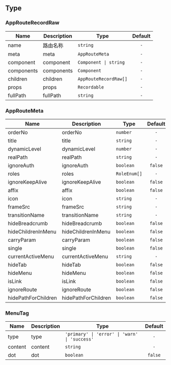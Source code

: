 ```yaml

```


## Type


### AppRouteRecordRaw

|Name|Description|Type|Default|
|---|---|---|:---:|
|name|路由名称|`string`|`-`|
|meta|meta|`AppRouteMeta`|`-`|
|component|component|`Component \| string`|`-`|
|components|components|`Component`|`-`|
|children|children|`AppRouteRecordRaw[]`|`-`|
|props|props|`Recordable`|`-`|
|fullPath|fullPath|`string`|`-`|



### AppRouteMeta

|Name|Description|Type|Default|
|---|---|---|:---:|
|orderNo|orderNo|`number`|`-`|
|title|title|`string`|`-`|
|dynamicLevel|dynamicLevel|`number`|`-`|
|realPath|realPath|`string`|`-`|
|ignoreAuth|ignoreAuth|`boolean`|`false`|
|roles|roles|`RoleEnum[]`|`-`|
|ignoreKeepAlive|ignoreKeepAlive|`boolean`|`false`|
|affix|affix|`boolean`|`false`|
|icon|icon|`string`|`-`|
|frameSrc|frameSrc|`string`|`-`|
|transitionName|transitionName|`string`|`-`|
|hideBreadcrumb|hideBreadcrumb|`boolean`|`false`|
|hideChildrenInMenu|hideChildrenInMenu|`boolean`|`false`|
|carryParam|carryParam|`boolean`|`false`|
|single|single|`boolean`|`false`|
|currentActiveMenu|currentActiveMenu|`string`|`-`|
|hideTab|hideTab|`boolean`|`false`|
|hideMenu|hideMenu|`boolean`|`false`|
|isLink|isLink|`boolean`|`false`|
|ignoreRoute|ignoreRoute|`boolean`|`false`|
|hidePathForChildren|hidePathForChildren|`boolean`|`false`|



### MenuTag

|Name|Description|Type|Default|
|---|---|---|:---:|
|type|type|`'primary' \| 'error' \| 'warn' \| 'success'`|`-`|
|content|content|`string`|`-`|
|dot|dot|`boolean`|`false`|


